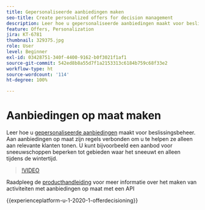 ```yaml
---
title: Gepersonaliseerde aanbiedingen maken
seo-title: Create personalized offers for decision management
description: Leer hoe u gepersonaliseerde aanbiedingen maakt voor beslissingsbeheer. Aan aanbiedingen op maat zijn regels verbonden om u te helpen ze alleen aan relevante klanten tonen.
feature: Offers, Personalization
jira: KT-6781
thumbnail: 329375.jpg
role: User
level: Beginner
exl-id: 03428751-340f-4400-9162-b0f3021f1af1
source-git-commit: 542ed8b8a55d7f1a2153313c6184b759c68f33e2
workflow-type: ht
source-wordcount: '114'
ht-degree: 100%

---
```


# Aanbiedingen op maat maken

Leer hoe u [gepersonaliseerde aanbiedingen](https://experienceleague.adobe.com/docs/journey-optimizer/using/offer-decisioniong/managing-offers-in-the-offer-library/creating-personalized-offers.html?lang=nl) maakt voor beslissingsbeheer. Aan aanbiedingen op maat zijn regels verbonden om u te helpen ze alleen aan relevante klanten tonen. U kunt bijvoorbeeld een aanbod voor sneeuwschoppen beperken tot gebieden waar het sneeuwt en alleen tijdens de wintertijd.

>[!VIDEO](https://video.tv.adobe.com/v/329375?quality=12&learn=on)

Raadpleeg de [producthandleiding](https://experienceleague.adobe.com/docs/journey-optimizer/using/offer-decisioniong/api-reference/offers-api/personalized-offers/create.html?lang=nl) voor meer informatie over het maken van activiteiten met aanbiedingen op maat met een API

{{experienceplatform-u-1-2020-1-offerdecisioning}}
